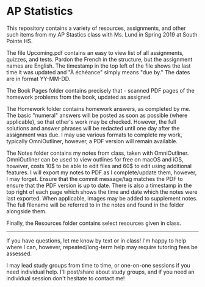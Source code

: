 # AP Statistics

This repository contains a variety of resources, assignments, and other such items from my AP Stastics class with Ms. Lund in Spring 2019 at South Pointe HS.

The file Upcoming.pdf contains an easy to view list of all assignments, quizzes, and tests.  Pardon the French in the structure, but the assignment names are English.  The timestamp in the top left of the file shows the last time it was updated and "À échéance" simply means "due by."  The dates are in format YY-MM-DD.

The Book Pages folder contains precisely that - scanned PDF pages of the homework problems from the book, updated as assigned.

The Homework folder contains homework answers, as completed by me.  The basic "numeral" answers will be posted as soon as possible (where applicable), so that other's work may be checked.  However, the full solutions and answer phrases will be redacted until one day after the assignment was due.  I may use various formats to complete my work, typically OmniOutliner, however, a PDF version will remain available.

The Notes folder contains my notes from class, taken with OmniOutliner.  OmniOutliner can be used to view outlines for free on macOS and iOS, however, costs 10$ to be able to edit files and 60$ to edit using additional features.  I will export my notes to PDF as I complete/update them, however, I may forget.  Ensure that the commit message/tag matches the PDF to ensure that the PDF version is up to date.  There is also a timestamp in the top right of each page which shows the time and date which the notes were last exported.  When applicable, images may be added to supplement notes.  The full filename will be referred to in the notes and found in the folder alongside them.

Finally, the Resources folder contains select resources given in class.

---

If you have questions, let me know by text or in class!  I'm happy to help where I can, however, repeated/long-term help may require tutoring fees be assessed.

I may lead study groups from time to time, or one-on-one sessions if you need individual help.  I'll post/share about study groups, and if you need an individual session don't hesitate to contact me!
